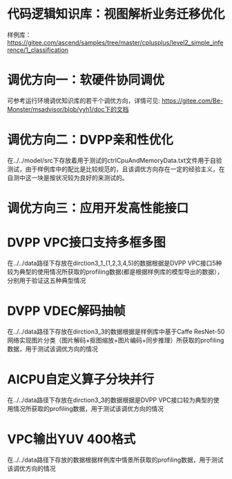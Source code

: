 # 代码逻辑知识库：视图解析业务迁移优化

样例库：https://gitee.com/ascend/samples/tree/master/cplusplus/level2_simple_inference/1_classification

# 调优方向一：软硬件协同调优

可参考运行环境调优知识库的若干个调优方向，详情可见: https://gitee.com/Be-Monster/msadvisor/blob/yyh1/doc下的文档

# 调优方向二：DVPP亲和性优化
在../../model/src下存放着用于测试的ctrlCpuAndMemoryData.txt文件用于自验测试，由于样例库中的配比是比较规范的，且该调优方向存在一定的经验主义，在自测中这一块是按状况较为良好的来测试的。

# 调优方向三：应用开发高性能接口

# DVPP VPC接口支持多框多图
在../../data路径下存放在dirction3_1_(1,2,3,4,5)的数据根据是DVPP VPC接口5种较为典型的使用情况所获取的profiling数据(都是根据样例库的模型导出的数据），分别用于验证这五种典型情况

# DVPP VDEC解码抽帧
在../../data路径下存放在dirction3_3的数据根据是样例库中基于Caffe ResNet-50网络实现图片分类（图片解码+抠图缩放+图片编码+同步推理）所获取的profiling数据，用于测试该调优方向的情况

# AICPU自定义算子分块并行
在../../data路径下存放在dirction3_3的数据根据是DVPP VPC接口较为典型的使用情况所获取的profiling数据，用于测试该调优方向的情况

# VPC输出YUV 400格式
在../../data路径下存放的数据根据样例库中情景所获取的profiling数据，用于测试该调优方向的情况